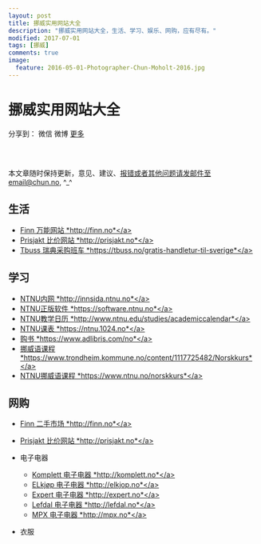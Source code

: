 ```yaml
---
layout: post
title: 挪威实用网站大全
description: "挪威实用网站大全，生活、学习、娱乐、网购，应有尽有。"
modified: 2017-07-01
tags: [挪威]
comments: true
image:
  feature: 2016-05-01-Photographer-Chun-Moholt-2016.jpg
---
```


# 挪威实用网站大全

<div id="ckepop">
<span class="jiathis_txt">分享到：</span>
<a class="jiathis_button_weixin">微信</a>
<a class="jiathis_button_tsina">微博</a>
<a href="http://www.jiathis.com/share?uid=2074997"  class="jiathis jiathis_txt jiathis_separator jtico jtico_jiathis" target="_blank">更多</a></div>
<script type="text/javascript" src="http://v3.jiathis.com/code/jia.js?uid=2074997" charset="utf-8"></script>


### &nbsp;

本文章随时保持更新，意见、建议、报错或者其他问题请发邮件至email@chun.no, ^_^

## 生活

+ <a href="http://finn.no" target="_blank">Finn 万能网站 *http://finn.no*</a>
+ <a href="http://prisjakt.no" target="_blank">Prisjakt 比价网站 *http://prisjakt.no*</a>
+ <a href="https://tbuss.no/gratis-handletur-til-sverige" target="_blank">Tbuss 瑞典采购班车 *https://tbuss.no/gratis-handletur-til-sverige*</a>


## 学习

+ <a href="http://innsida.ntnu.no" target="_blank">NTNU内网 *http://innsida.ntnu.no*</a>
+ <a href="https://software.ntnu.no" target="_blank">NTNU正版软件 *https://software.ntnu.no*</a>
+ <a href="http://www.ntnu.edu/studies/academiccalendar" target="_blank">NTNU教学日历 *http://www.ntnu.edu/studies/academiccalendar*</a>
+ <a href="https://ntnu.1024.no" target="_blank">NTNU课表 *https://ntnu.1024.no*</a>
+ <a href="https://www.adlibris.com/no" target="_blank">购书 *https://www.adlibris.com/no*</a>
+ <a href="https://www.trondheim.kommune.no/content/1117725482/Norskkurs" target="_blank">挪威语课程 *https://www.trondheim.kommune.no/content/1117725482/Norskkurs*</a>
+ <a href="https://www.ntnu.no/norskkurs" target="_blank">NTNU挪威语课程 *https://www.ntnu.no/norskkurs*</a>


## 网购

+ <a href="http://finn.no" target="_blank">Finn 二手市场 *http://finn.no*</a>
+ <a href="http://prisjakt.no" target="_blank">Prisjakt 比价网站 *http://prisjakt.no*</a>

+ 电子电器
    - <a href="http://komplett.no" target="_blank">Komplett 电子电器 *http://komplett.no*</a>
    - <a href="http://elkjop.no" target="_blank">ELkjøp 电子电器 *http://elkjop.no*</a>
    - <a href="http://expert.no" target="_blank">Expert 电子电器 *http://expert.no*</a>
    - <a href="http://lefdal.no" target="_blank">Lefdal 电子电器 *http://lefdal.no*</a>
    - <a href="http://mpx.no" target="_blank">MPX 电子电器 *http://mpx.no*</a>

+ 衣服
